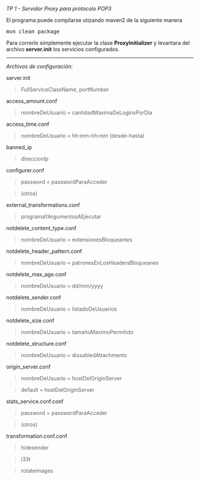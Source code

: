 *TP 1 - Servidor Proxy para protocolo POP3*

El programa puede compilarse utizando maven2 de la siguiente manera
<pre>
mvn clean package
</pre>

Para correrlo simplemente ejecutar la clase **ProxyInitializer** y levantara del archivo **server.init** los servicios configurados.

-------------------------

*Archivos de configuración:*

server.init
> FullServiceClassName, portNumber

access_amount.conf
> nombreDeUsuario = cantidadMaximaDeLoginsPorDia

access_time.conf
> nombreDeUsuario = hh:mm-hh:mm (desde-hasta)

banned_ip
> direccionIp

configurer.conf
> password = passwordParaAcceder

> (otros)

external_transformations.conf
> programaYArgumentosAEjecutar

notdelete_content_type.conf
> nombreDeUsuario = extensionesBloqueantes

notdelete_header_pattern.conf
> nombreDeUsuario = patronesEnLosHeadersBloqueanes

notdelete_max_age.conf
> nombreDeUsuario = dd/mm/yyyy

notdelete_sender.conf
> nombreDeUsuario = listadoDeUsuarios

notdelete_size.conf
> nombreDeUsuario = tamañoMaximoPermitido

notdelete_structure.conf
> nombreDeUsuario = dissabledAttachments

origin_server.conf
> nombreDeUsuario = hostDelOriginServer

> default = hostDelOriginServer

stats_service.conf.conf
> password = passwordParaAcceder

> (otros)

transformation.conf.conf
> hidesender

> l33t

> rotateimages

